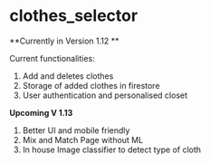 # clothes_selector
**Currently in Version 1.12 **

Current functionalities: 
1. Add and deletes clothes
2. Storage of added clothes in firestore
3. User authentication and personalised closet

**Upcoming V 1.13**

1. Better UI and mobile friendly
2. Mix and Match Page without ML
3. In house Image classifier to detect type of cloth
